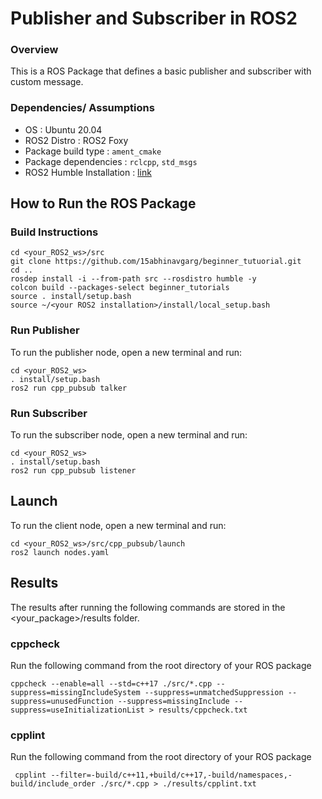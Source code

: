 
# Publisher and Subscriber in ROS2

### Overview

This is a ROS Package that defines a basic publisher and subscriber with custom message.

### Dependencies/ Assumptions
- OS : Ubuntu 20.04 
- ROS2 Distro : ROS2 Foxy
- Package build type : ```ament_cmake ```
- Package dependencies : ```rclcpp```, ```std_msgs``` 
- ROS2 Humble Installation : [link](https://automaticaddison.com/how-to-install-ros-2-foxy-fitzroy-on-ubuntu-linux/)

## How to Run the ROS Package
### Build Instructions
```
cd <your_ROS2_ws>/src
git clone https://github.com/15abhinavgarg/beginner_tutuorial.git
cd ..   
rosdep install -i --from-path src --rosdistro humble -y
colcon build --packages-select beginner_tutorials
source . install/setup.bash
source ~/<your ROS2 installation>/install/local_setup.bash
```

### Run Publisher
To run the publisher node, open a new terminal and run:
```
cd <your_ROS2_ws>
. install/setup.bash
ros2 run cpp_pubsub talker
```
### Run Subscriber
To run the subscriber node, open a new terminal and run:
```
cd <your_ROS2_ws>
. install/setup.bash
ros2 run cpp_pubsub listener
```


## Launch
To run the client node, open a new terminal and run:
```
cd <your_ROS2_ws>/src/cpp_pubsub/launch
ros2 launch nodes.yaml
```

## Results
The results after running the following commands are stored in the <your_package>/results folder.

### cppcheck
Run the following command from the root directory of your ROS package
```
cppcheck --enable=all --std=c++17 ./src/*.cpp --suppress=missingIncludeSystem --suppress=unmatchedSuppression --suppress=unusedFunction --suppress=missingInclude --suppress=useInitializationList > results/cppcheck.txt
```
### cpplint
Run the following command from the root directory of your ROS package
```
 cpplint --filter=-build/c++11,+build/c++17,-build/namespaces,-build/include_order ./src/*.cpp > ./results/cpplint.txt
```
